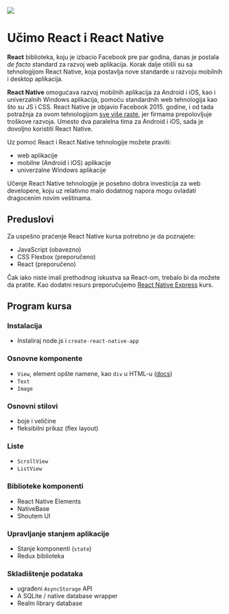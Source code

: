 ![](https://habiletechnologies.com/wp-content/uploads/2017/02/reactnative-1110x550.jpg)

# Učimo React i React Native

**React** biblioteka, koju je izbacio Facebook pre par godina, danas je postala *de facto* standard za razvoj web aplikacija. Korak dalje otišli su sa tehnologijom React Native, koja postavlja nove standarde u razvoju mobilnih i desktop aplikacija.

**React Native** omogućava razvoj mobilnih aplikacija za Android i iOS, kao i univerzalnih Windows aplikacija, pomoću standardnih web tehnologija kao što su JS i CSS. React Native je objavio Facebook 2015. godine, i od tada potražnja za ovom tehnologijom [sve više raste](https://www.indeed.com/jobtrends/q-react-native.html), jer firmama prepolovljuje troškove razvoja. Umesto dva paralelna tima za Android i iOS, sada je dovoljno koristiti React Native.

Uz pomoć React i React Native tehnologije možete praviti:

- web aplikacije
- mobilne (Android i iOS) aplikacije
- univerzalne Windows aplikacije

Učenje React Native tehnologije je posebno dobra investicija za web developere, koju uz relativno malo dodatnog napora mogu ovladati dragocenim novim veštinama.

## Preduslovi

Za uspešno praćenje React Native kursa potrebno je da poznajete:

- JavaScript (obavezno)
- CSS Flexbox (preporučeno)
- React (preporučeno)

Čak iako niste imali prethodnog iskustva sa React-om, trebalo bi da možete da pratite. Kao dodatni resurs preporučujemo [React Native Express](http://www.reactnativeexpress.com/) kurs.

## Program kursa

### Instalacija

- Instaliraj node.js i `create-react-native-app`

### Osnovne komponente

- `View`, element opšte namene, kao `div` u HTML-u ([docs](http://www.reactnativeexpress.com/view))
- `Text`
- `Image`

### Osnovni stilovi

- boje i veličine
- fleksibilni prikaz (flex layout)

### Liste

- `ScrollView`
- `ListView`

### Biblioteke komponenti

- React Native Elements
- NativeBase
- Shoutem UI

### Upravljanje stanjem aplikacije

- Stanje komponenti (`state`)
- Redux biblioteka

### Skladištenje podataka

- ugrađeni `AsyncStorage` API
- A SQLite / native database wrapper
- Realm library database
